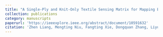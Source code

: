 ```yaml
---
title: "A Single-Ply and Knit-Only Textile Sensing Matrix for Mapping Body Surface Pressure"
collection: publications
category: manuscripts
paperurl: 'https://ieeexplore.ieee.org/abstract/document/10591632'
citation: 'Zhen Liang, Mengting Niu, Fangting Xie, Dongquan Zhang, Liyun Dai and Xiaohui Cai, IEEE Sensors Journal, 2024.'
---
```

